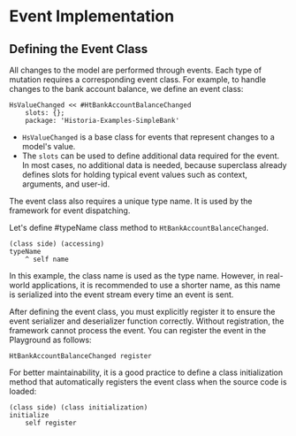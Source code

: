 # Event Implementation

## Defining the Event Class

All changes to the model are performed through events. Each type of mutation requires a corresponding event class. For example, to handle changes to the bank account balance, we define an event class:

```Smalltalk
HsValueChanged << #HtBankAccountBalanceChanged
    slots: {};
    package: 'Historia-Examples-SimpleBank'
```

- `HsValueChanged` is a base class for events that represent changes to a model's value.
- The `slots` can be used to define additional data required for the event. In most cases, no additional data is needed, because superclass already defines slots for holding typical event values such as context, arguments, and user-id.

The event class also requires a unique type name. It is used by the framework for event dispatching.

Let's define #typeName class method to `HtBankAccountBalanceChanged`.

```Smalltalk
(class side) (accessing)
typeName
	^ self name
```

In this example, the class name is used as the type name. However, in real-world applications, it is recommended to use a shorter name, as this name is serialized into the event stream every time an event is sent.

After defining the event class, you must explicitly register it to ensure the event serializer and deserializer function correctly. Without registration, the framework cannot process the event. You can register the event in the Playground as follows:

```Smalltalk
HtBankAccountBalanceChanged register
```

For better maintainability, it is a good practice to define a class initialization method that automatically registers the event class when the source code is loaded:

```Smalltalk
(class side) (class initialization)
initialize
	self register
```
